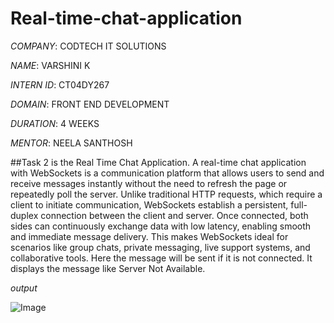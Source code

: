 # Real-time-chat-application

*COMPANY*: CODTECH IT SOLUTIONS

*NAME*: VARSHINI K

*INTERN ID*: CT04DY267

*DOMAIN*: FRONT END DEVELOPMENT

*DURATION*: 4 WEEKS

*MENTOR*: NEELA SANTHOSH

##Task 2 is the Real Time Chat Application. A real-time chat application with WebSockets is a communication platform that allows users to send and receive messages instantly without the need to refresh the page or repeatedly poll the server. Unlike traditional HTTP requests, which require a client to initiate communication, WebSockets establish a persistent, full-duplex connection between the client and server. Once connected, both sides can continuously exchange data with low latency, enabling smooth and immediate message delivery. This makes WebSockets ideal for scenarios like group chats, private messaging, live support systems, and collaborative tools. Here the message will be sent if it is not connected. It displays the message like Server Not Available.

*output*

![Image](https://github.com/user-attachments/assets/29ee4372-65d6-4526-a731-63820a0134f2)
